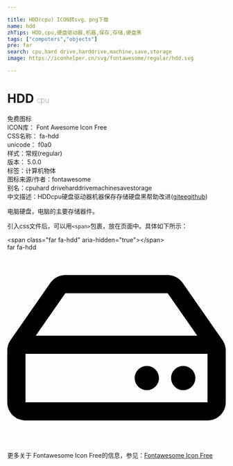 ```yaml
---

title: HDD(cpu) ICON转svg、png下载
name: hdd
zhTips: HDD,cpu,硬盘驱动器,机器,保存,存储,硬盘黑
tags: ["computers","objects"]
pre: far
search: cpu,hard drive,harddrive,machine,save,storage
image: https://iconhelper.cn/svg/fontawesome/regular/hdd.svg

---
```


# HDD  <small style="font-size: 60%;font-weight: 100">cpu</small>


<div class="detail-page">
<p>
<span><span class="badge-success badge">免费图标</span> </span>
<br/>
<span>
ICON库：
<span class="badge-secondary badge">Font Awesome Icon Free</span> 
</span>
<br/>
<span>
CSS名称：
<span class="badge-secondary badge">fa-hdd</span> 
</span>
<br/>
<span>
unicode：
<span class="badge-secondary badge">f0a0</span> 
<copy-btn content='f0a0' btn-title=""></copy-btn>
<copy-btn :content='String.fromCodePoint(parseInt("f0a0", 16))' btn-title="复制U"></copy-btn>
</span><br/><span>样式：<span class="badge-light badge">常规(regular)</span></span>
<br/>
<span>
版本：
<span class="badge-secondary badge">5.0.0</span> 
</span><br/><span>标签：<span class="badge-light badge"><router-link to="/tags/computers.html">计算机</router-link></span><span class="badge-light badge"><router-link to="/tags/objects.html">物体</router-link></span></span>
<br/>
<span>图标来源/作者：<span class="badge-light badge">fontawesome</span></span> 
<br/>
<span>别名：<span class="badge-light badge">cpu</span><span class="badge-light badge">hard drive</span><span class="badge-light badge">harddrive</span><span class="badge-light badge">machine</span><span class="badge-light badge">save</span><span class="badge-light badge">storage</span></span><br/><span class="zh-detail">中文描述：<span class="badge-primary badge">HDD</span><span class="badge-primary badge">cpu</span><span class="badge-primary badge">硬盘驱动器</span><span class="badge-primary badge">机器</span><span class="badge-primary badge">保存</span><span class="badge-primary badge">存储</span><span class="badge-primary badge">硬盘黑</span><span class="help-link"><span>帮助改进</span>(<a href="https://gitee.com/liuwave/icon-helper/edit/master/json/fontawesome/regular/hdd.json" target="_blank" rel="noopener noreferrer">gitee</a><a href="https://github.com/liuwave/icon-helper/edit/master/json/fontawesome/regular/hdd.json" target="_blank" rel="noopener noreferrer">github</a></span>)</span><br/>
</p>
</div><div class="description description alert alert-light">电脑硬盘，电脑的主要存储器件。</div>
<div class="alert alert-dark">
  <i class="far fa-hdd fa-xs"></i>
  <i class="far fa-hdd fa-sm"></i>
  <i class="far fa-hdd fa-lg"></i>
  <i class="far fa-hdd fa-2x"></i>
  <i class="far fa-hdd fa-3x"></i>
  <i class="far fa-hdd fa-5x"></i>
  <i class="far fa-hdd fa-7x"></i>
</div>
<div>
  <p>引入css文件后，可以用<code>&lt;span&gt;</code>包裹，放在页面中。具体如下所示：    
  </p>
  <div class="alert alert-primary" style="font-size: 14px">
    &lt;span class="far fa-hdd" aria-hidden="true"&gt;&lt;/span&gt;
    <copy-btn content='<span class="far fa-hdd" aria-hidden="true"></span>'></copy-btn>
  </div>
  <div class="alert alert-secondary">
    <i class="far fa-hdd"
    style="font-size: 24px"
    aria-hidden="true"></i> far fa-hdd
    <copy-btn content="far fa-hdd" btn-title="复制图标名称"></copy-btn>
  </div>
</div>
<div id="svg" class="svg-wrap">
<svg xmlns="http://www.w3.org/2000/svg" viewBox="0 0 576 512"><path d="M567.403 235.642L462.323 84.589A48 48 0 0 0 422.919 64H153.081a48 48 0 0 0-39.404 20.589L8.597 235.642A48.001 48.001 0 0 0 0 263.054V400c0 26.51 21.49 48 48 48h480c26.51 0 48-21.49 48-48V263.054c0-9.801-3-19.366-8.597-27.412zM153.081 112h269.838l77.913 112H75.168l77.913-112zM528 400H48V272h480v128zm-32-64c0 17.673-14.327 32-32 32s-32-14.327-32-32 14.327-32 32-32 32 14.327 32 32zm-96 0c0 17.673-14.327 32-32 32s-32-14.327-32-32 14.327-32 32-32 32 14.327 32 32z"/></svg>
</div>
<detail full-name='fa-hdd'></detail>

<Vssue title="关于“HDD”的评论" />
    
<div><p>更多关于  Fontawesome Icon Free的信息，参见：<a target="_blank" href="https://iconhelper.cn/fontawesome.html">Fontawesome Icon Free</a>
</p></div>

